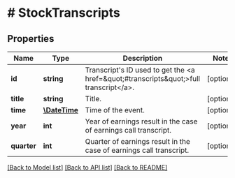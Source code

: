 # # StockTranscripts

## Properties

Name | Type | Description | Notes
------------ | ------------- | ------------- | -------------
**id** | **string** | Transcript&#39;s ID used to get the &lt;a href&#x3D;\&quot;#transcripts\&quot;&gt;full transcript&lt;/a&gt;. | [optional] 
**title** | **string** | Title. | [optional] 
**time** | [**\DateTime**](\DateTime.md) | Time of the event. | [optional] 
**year** | **int** | Year of earnings result in the case of earnings call transcript. | [optional] 
**quarter** | **int** | Quarter of earnings result in the case of earnings call transcript. | [optional] 

[[Back to Model list]](../../README.md#documentation-for-models) [[Back to API list]](../../README.md#documentation-for-api-endpoints) [[Back to README]](../../README.md)


